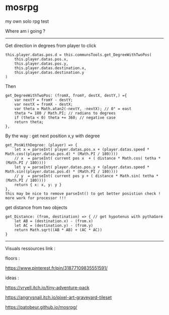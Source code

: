 # mosrpg
my own solo rpg test

Where am i going ?

- - - - - - - - - - - - - - - - - - - - - - - - - - - - - - - - - - - 

Get direction in degrees from player to click
```
this.player.datas.pos.d = this.communsTools.get_DegreeWithTwoPos(
	this.player.datas.pos.x,
	this.player.datas.pos.y,
	this.player.datas.destination.x,
	this.player.datas.destination.y
)
```
Then 
```
get_DegreeWithTwoPos: (fromX, fromY, destX, destY,) ={
	var nextY = fromY - destY;
	var nextX = fromX - destX;
	var theta = Math.atan2(-nextY, -nextX); // 0° = east
	theta *= 180 / Math.PI; // radians to degrees
	if (theta < 0) theta += 360; // negative case
	return theta;
},
```

By the way : get next position x,y with degree
```
get_PosWithDegree: (player) => {
	let x = parseInt( player.datas.pos.x + (player.datas.speed * Math.cos((player.datas.pos.d) * (Math.PI / 180))))
	// x  = parseInt( current pos x  + ( distance * Math.cos( tetha * (Math.PI / 180))))
	let y = parseInt( player.datas.pos.y + (player.datas.speed * Math.sin((player.datas.pos.d) * (Math.PI / 180))))
	// y  = parseInt( current pos y + ( distance * Math.sin( tetha * (Math.PI / 180))))
	return { x: x, y: y }
},
this may be nice to remove parseInt() to get better posistion check ! more work for processor !!!
```

get distance from two objects
```
get_Distance: (from, destination) => { // get hypotenus with pythaGore
	let AB = (destination.x) - (from.x)
	let AC = (destination.y) - (from.y)
	return Math.sqrt((AB * AB) + (AC * AC))
}
```

- - - - - - - - - - - - - - - - - - - - - - - - - - - - - - - - - - - 

Visuals ressources link :

floors :

https://www.pinterest.fr/pin/31877109835551591/

ideas :

https://vryell.itch.io/tiny-adventure-pack

https://angrysnail.itch.io/pixel-art-graveyard-tileset


https://patobeur.github.io/mosrpg/
